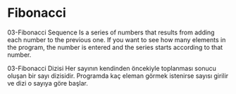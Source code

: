 # Fibonacci
03-Fibonacci Sequence
Is a series of numbers that results from adding each number to the previous one.
 If you want to see how many elements in the program, the number is entered and the series starts according to that number.

03-Fibonacci Dizisi
Her sayının kendinden öncekiyle toplanması sonucu oluşan bir sayı dizisidir.
Programda kaç eleman görmek istenirse sayısı girilir ve dizi o sayıya göre başlar.
